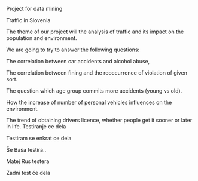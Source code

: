Project for data mining

Traffic in Slovenia

The theme of our project will the analysis of traffic and its impact on the population and environment.

We are going to try to answer the following questions:

The correlation between car accidents and alcohol abuse,

The correlation between fining and the reoccurrence of violation of given sort.

The question which age group commits more accidents (young vs old).

How the increase of number of personal vehicles influences on the environment.

The trend of obtaining drivers licence, whether people get it sooner or later in life.
Testiranje ce dela

Testiram se enkrat ce dela


Še Baša testira..

Matej Rus testera 


Zadni test če dela